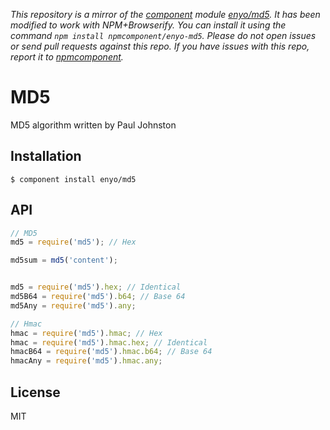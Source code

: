 *This repository is a mirror of the [component](http://component.io) module [enyo/md5](http://github.com/enyo/md5). It has been modified to work with NPM+Browserify. You can install it using the command `npm install npmcomponent/enyo-md5`. Please do not open issues or send pull requests against this repo. If you have issues with this repo, report it to [npmcomponent](https://github.com/airportyh/npmcomponent).*
# MD5

  MD5 algorithm written by Paul Johnston

## Installation

    $ component install enyo/md5

## API

```js
// MD5
md5 = require('md5'); // Hex

md5sum = md5('content');


md5 = require('md5').hex; // Identical
md5B64 = require('md5').b64; // Base 64
md5Any = require('md5').any;

// Hmac
hmac = require('md5').hmac; // Hex
hmac = require('md5').hmac.hex; // Identical
hmacB64 = require('md5').hmac.b64; // Base 64
hmacAny = require('md5').hmac.any;

```

## License

  MIT
